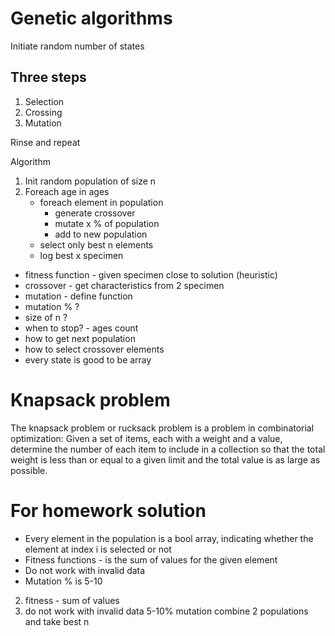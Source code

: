 # Genetic algorithms

Initiate random number of states

## Three steps
1. Selection
2. Crossing
3. Mutation

Rinse and repeat

Algorithm
1. Init random population of size n
2. Foreach age in ages 
	- foreach element in population
	  - generate crossover
	  -	mutate x % of population
	  -	add to new population
	- select only best n elements
	- log best x specimen

- fitness function - given specimen close to solution (heuristic)
- crossover - get characteristics from 2 specimen
- mutation - define function
- mutation % ?
- size of n ?
- when to stop? - ages count
- how to get next population
- how to select crossover elements
- every state is good to be array

# Knapsack problem
The knapsack problem or rucksack problem is a problem in combinatorial optimization: Given a set of items, each with a weight and a value, determine the number of each item to include in a collection so that the total weight is less than or equal to a given limit and the total value is as large as possible.

# For homework solution
- Every element in the population is a bool array, indicating whether the element at index i is selected or not
- Fitness functions - is the sum of values for the given element
- Do not work with invalid data
- Mutation % is 5-10
2. fitness - sum of values
3. do not work with invalid data
5-10% mutation
combine 2 populations and take best n
